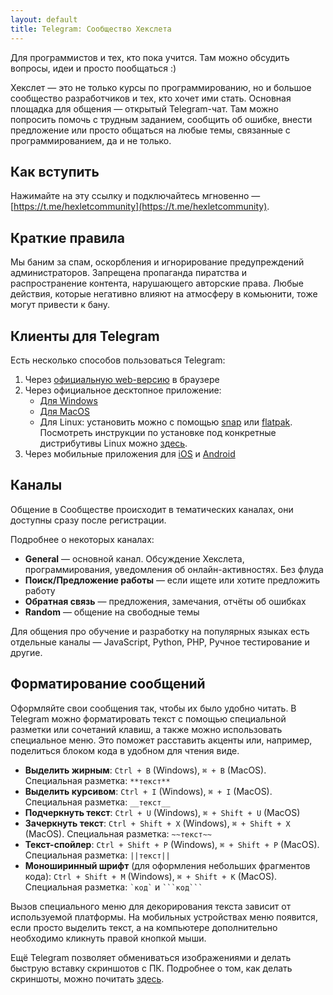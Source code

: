 ```yaml
---
layout: default
title: Telegram: Сообщество Хекслета
---
```


Для программистов и тех, кто пока учится. Там можно обсудить вопросы, идеи и просто пообщаться :)

Хекслет — это не только курсы по программированию, но и большое сообщество разработчиков и тех, кто хочет ими стать. Основная площадка для общения — открытый Telegram-чат. Там можно попросить помочь с трудным заданием, сообщить об ошибке, внести предложение или просто общаться на любые темы, связанные с программированием, да и не только.

## Как вступить

Нажимайте на эту ссылку и подключайтесь мгновенно — [https://t.me/hexletcommunity](https://t.me/hexletcommunity).

## Краткие правила

Мы баним за спам, оскорбления и игнорирование предупреждений администраторов. Запрещена пропаганда пиратства и распространение контента, нарушающего авторские права. Любые действия, которые негативно влияют на атмосферу в комьюнити, тоже могут привести к бану.

## Клиенты для Telegram

Есть несколько способов пользоваться Telegram:

1. Через [официальную web-версию](https://web.telegram.org) в браузере
2. Через официальное десктопное приложение:
   - [Для Windows](https://desktop.telegram.org)
   - [Для MacOS](https://macos.telegram.org)
   - Для Linux: установить можно с помощью [snap](https://snapcraft.io/telegram-desktop) или [flatpak](https://flathub.org/apps/details/org.telegram.desktop). Посмотреть инструкции по установке под конкретные дистрибутивы Linux можно [здесь](https://snapcraft.io/telegram-desktop).
3. Через мобильные приложения для [iOS](https://apps.apple.com/app/telegram-messenger/id686449807) и [Android](https://play.google.com/store/apps/details?id=org.telegram.messenger)

## Каналы

Общение в Сообществе происходит в тематических каналах, они доступны сразу после регистрации.

Подробнее о некоторых каналах:

- **General** — основной канал. Обсуждение Хекслета, программирования, уведомления об онлайн-активностях. Без флуда
- **Поиск/Предложение работы** — если ищете или хотите предложить работу
- **Обратная связь** — предложения, замечания, отчёты об ошибках
- **Random** — общение на свободные темы

Для общения про обучение и разработку на популярных языках есть отдельные каналы — JavaScript, Python, PHP, Ручное тестирование и другие.

## Форматирование сообщений

Оформляйте свои сообщения так, чтобы их было удобно читать. В Telegram можно форматировать текст с помощью специальной разметки или сочетаний клавиш, а также можно использовать специальное меню. Это поможет расставить акценты или, например, поделиться блоком кода в удобном для чтения виде.

- **Выделить жирным**: `Ctrl + B` (Windows), `⌘ + B` (MacOS). Специальная разметка: `**текст**`
- **Выделить курсивом**: `Ctrl + I` (Windows), `⌘ + I` (MacOS). Специальная разметка: `__текст__`
- **Подчеркнуть текст**: `Ctrl + U` (Windows), `⌘ + Shift + U` (MacOS)
- **Зачеркнуть текст**: `Ctrl + Shift + X` (Windows), `⌘ + Shift + X` (MacOS). Специальная разметка: `~~текст~~`
- **Текст-спойлер**: `Ctrl + Shift + P` (Windows), `⌘ + Shift + P` (MacOS). Специальная разметка: `||текст||`
- **Моноширинный шрифт** (для оформления небольших фрагментов кода): `Ctrl + Shift + M` (Windows), `⌘ + Shift + K` (MacOS). Специальная разметка: `` `код` `` и ```` ```код``` ````

Вызов специального меню для декорирования текста зависит от используемой платформы. На мобильных устройствах меню появится, если просто выделить текст, а на компьютере дополнительно необходимо кликнуть правой кнопкой мыши.

Ещё Telegram позволяет обмениваться изображениями и делать быструю вставку скриншотов с ПК. Подробнее о том, как делать скриншоты, можно почитать [здесь](https://github.com/Hexlet/hexlet.github.io/blob/main/articles/%D0%A1%D0%B0%D0%B9%D1%82%20%D0%B8%20%D1%81%D1%80%D0%B5%D0%B4%D0%B0%20%D0%A5%D0%B5%D0%BA%D1%81%D0%BB%D0%B5%D1%82%D0%B0/%D0%9A%D0%B0%D0%BA%20%D0%B4%D0%B5%D0%BB%D0%B0%D1%82%D1%8C%20%D1%81%D0%BA%D1%80%D0%B8%D0%BD%D1%88%D0%BE%D1%82%D1%8B.md).
